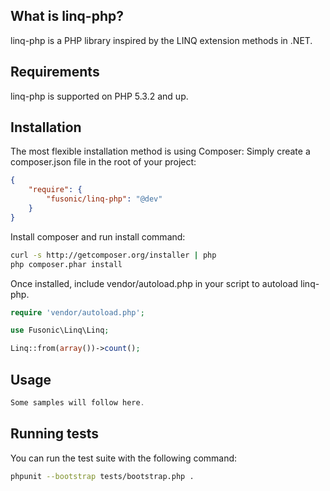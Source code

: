 What is linq-php?
-----------------

linq-php is a PHP library inspired by the LINQ extension methods in .NET.

Requirements
------------

linq-php is supported on PHP 5.3.2 and up.


Installation
------------

The most flexible installation method is using Composer: Simply create a composer.json file in the root of your project:
``` json
{
    "require": {
        "fusonic/linq-php": "@dev"
    }
}
```

Install composer and run install command:
``` bash
curl -s http://getcomposer.org/installer | php
php composer.phar install
``` 

Once installed, include vendor/autoload.php in your script to autoload linq-php.

``` php
require 'vendor/autoload.php';

use Fusonic\Linq\Linq;

Linq::from(array())->count();
```

Usage
-----

``` php
Some samples will follow here.
```

Running tests
-------------

You can run the test suite with the following command:

``` bash
phpunit --bootstrap tests/bootstrap.php .
``` 

